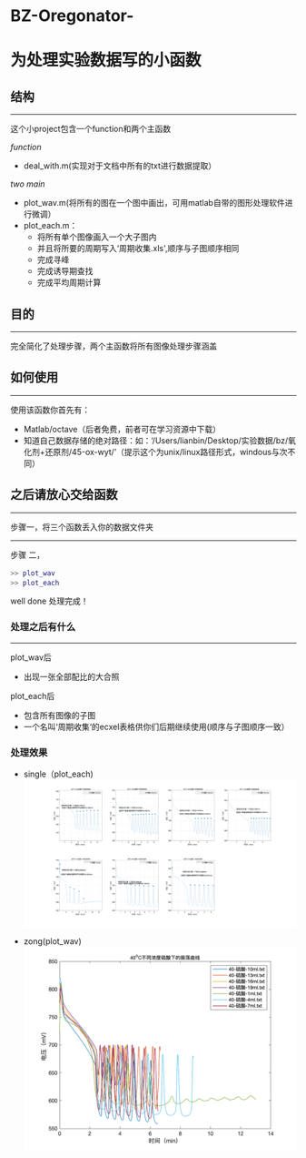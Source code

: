 # BZ-Oregonator-
# 为处理实验数据写的小函数

## 结构

---

这个小project包含一个function和两个主函数

*function*

- deal_with.m(实现对于文档中所有的txt进行数据提取）

*two main*

- plot_wav.m(将所有的图在一个图中画出，可用matlab自带的图形处理软件进行微调）
- plot_each.m：
    - 将所有单个图像画入一个大子图内
    - 并且将所要的周期写入‘周期收集.xls',顺序与子图顺序相同
    - 完成寻峰
    - 完成诱导期查找
    - 完成平均周期计算

## 目的

---

完全简化了处理步骤，两个主函数将所有图像处理步骤涵盖

## 如何使用

---

使用该函数你首先有：

- Matlab/octave（后者免费，前者可在学习资源中下载）
- 知道自己数据存储的绝对路径：如：‘/Users/lianbin/Desktop/实验数据/bz/氧化剂+还原剂/45-ox-wyt/’（提示这个为unix/linux路径形式，windous与次不同）

## 之后请放心交给函数

---

步骤一，将三个函数丢入你的数据文件夹

---

步骤 二，

```matlab
>> plot_wav
>> plot_each
```

well done 处理完成！

### 处理之后有什么

---

plot_wav后

- 出现一张全部配比的大合照

plot_each后

- 包含所有图像的子图
- 一个名叫‘周期收集‘的ecxel表格供你们后期继续使用(顺序与子图顺序一致）

### 处理效果

- single（plot_each)
![single.png](single.png)

- zong(plot_wav)
![zong.png](zong.png)
